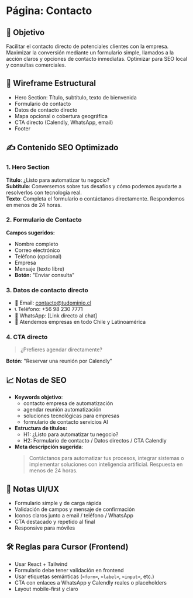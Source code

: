 # Página: Contacto

## 🎯 Objetivo
Facilitar el contacto directo de potenciales clientes con la empresa. Maximizar la conversión mediante un formulario simple, llamados a la acción claros y opciones de contacto inmediatas. Optimizar para SEO local y consultas comerciales.

## 🧩 Wireframe Estructural
- Hero Section: Título, subtítulo, texto de bienvenida
- Formulario de contacto
- Datos de contacto directo
- Mapa opcional o cobertura geográfica
- CTA directo (Calendly, WhatsApp, email)
- Footer

## ✍️ Contenido SEO Optimizado

### 1. Hero Section
**Título**: ¿Listo para automatizar tu negocio?  
**Subtítulo**: Conversemos sobre tus desafíos y cómo podemos ayudarte a resolverlos con tecnología real.  
**Texto**: Completa el formulario o contáctanos directamente. Respondemos en menos de 24 horas.

### 2. Formulario de Contacto
**Campos sugeridos:**
- Nombre completo
- Correo electrónico
- Teléfono (opcional)
- Empresa
- Mensaje (texto libre)
- **Botón:** "Enviar consulta"

### 3. Datos de contacto directo
- 📧 Email: contacto@tudominio.cl  
- 📞 Teléfono: +56 98 230 7771 
- 💬 WhatsApp: [Link directo al chat]  
- 📍 Atendemos empresas en todo Chile y Latinoamérica

### 4. CTA directo
> ¿Prefieres agendar directamente?

**Botón**: "Reservar una reunión por Calendly"

## 📈 Notas de SEO
- **Keywords objetivo**:
  - contacto empresa de automatización
  - agendar reunión automatización
  - soluciones tecnológicas para empresas
  - formulario de contacto servicios AI
- **Estructura de títulos:**
  - H1: ¿Listo para automatizar tu negocio?
  - H2: Formulario de contacto / Datos directos / CTA Calendly
- **Meta descripción sugerida**:
  > Contáctanos para automatizar tus procesos, integrar sistemas o implementar soluciones con inteligencia artificial. Respuesta en menos de 24 horas.

## 🎨 Notas UI/UX
- Formulario simple y de carga rápida
- Validación de campos y mensaje de confirmación
- Iconos claros junto a email / teléfono / WhatsApp
- CTA destacado y repetido al final
- Responsive para móviles

## 🛠️ Reglas para Cursor (Frontend)
- Usar React + Tailwind
- Formulario debe tener validación en frontend
- Usar etiquetas semánticas (`<form>`, `<label>`, `<input>`, etc.)
- CTA con enlaces a WhatsApp y Calendly reales o placeholders
- Layout mobile-first y claro
